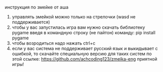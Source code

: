 инструкция по змейке от аша
1. управлять змейкой можно только на стрелочки (wasd не поддерживается)
2. чтобы у вас запустилась игра вам нужно скачать библиотеку pygame введя в командную строку (не пайтон) команду: pip install pygame
3. чтобы возродиться надо нажать ctrl+c
4. если у вас система не поддерживает русский язык и выкидывает с ошибкой, то скачайте специальную версию для таких систем по этой ссылке: https://github.com/achcoding123/zmeika-eng
приятной игры!
